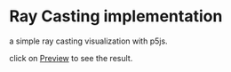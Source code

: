 # Ray Casting implementation

a simple ray casting visualization with p5js.

click on [Preview](https://erfan4323.github.io/Ray-casting-p5js-implementation/) to see the result.

